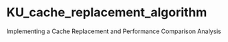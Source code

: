 # KU_cache_replacement_algorithm
Implementing a Cache Replacement and Performance Comparison Analysis

